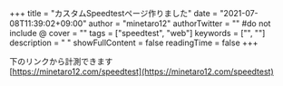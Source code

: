 +++
title = "カスタムSpeedtestページ作りました"
date = "2021-07-08T11:39:02+09:00"
author = "minetaro12"
authorTwitter = "" #do not include @
cover = ""
tags = ["speedtest", "web"]
keywords = ["", ""]
description = " "
showFullContent = false
readingTime = false
+++

下のリンクから計測できます  
[https://minetaro12.com/speedtest](https://minetaro12.com/speedtest)
